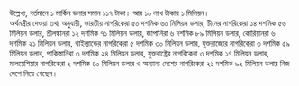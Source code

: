 উল্লেখ্য, বর্তমানে ১ মার্কিন ডলার সমান ১১৭ টাকা। আর ১০ লাখ টাকায় ১ মিলিয়ন।  
অর্থমন্ত্রীর দেওয়া তথ্য অনুযায়ী, ভারতীয় নাগরিকেরা ৫০ দশমিক ৬০ মিলিয়ন ডলার, চীনের নাগরিকেরা ১৪ দশমিক ৫৬ মিলিয়ন ডলার, শ্রীলঙ্কানরা ১২ দশমিক ৭১ মিলিয়ন ডলার, জাপানিরা ৬ দশমিক ৮৯ মিলিয়ন ডলার, কোরিয়ানরা ৬ দশমিক ২১ মিলিয়ন ডলার, থাইল্যান্ডের নাগরিকেরা ৫ দশমিক ৩০ মিলিয়ন ডলার, যুক্তরাজ্যের নাগরিকেরা ৩ দশমিক ৫৯ মিলিয়ন ডলার, পাকিস্তানিরা ৩ দশমিক ২৪ মিলিয়ন ডলার, যুক্তরাষ্ট্রের নাগরিকেরা ৩ দশমিক ১৭ মিলিয়ন ডলার, মালয়েশিয়ার নাগরিকেরা ২ দশমিক ৪০ মিলিয়ন ডলার ও অন্যান্য দেশের নাগরিকেরা ২১ দশমিক ৯২ মিলিয়ন ডলার নিজ দেশে নিয়ে গেছেন।
